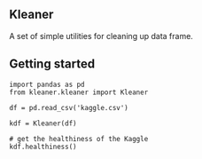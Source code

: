 ## Kleaner


A set of simple utilities for cleaning up data frame.


## Getting started

```
import pandas as pd
from kleaner.kleaner import Kleaner

df = pd.read_csv('kaggle.csv')

kdf = Kleaner(df)

# get the healthiness of the Kaggle
kdf.healthiness()
```